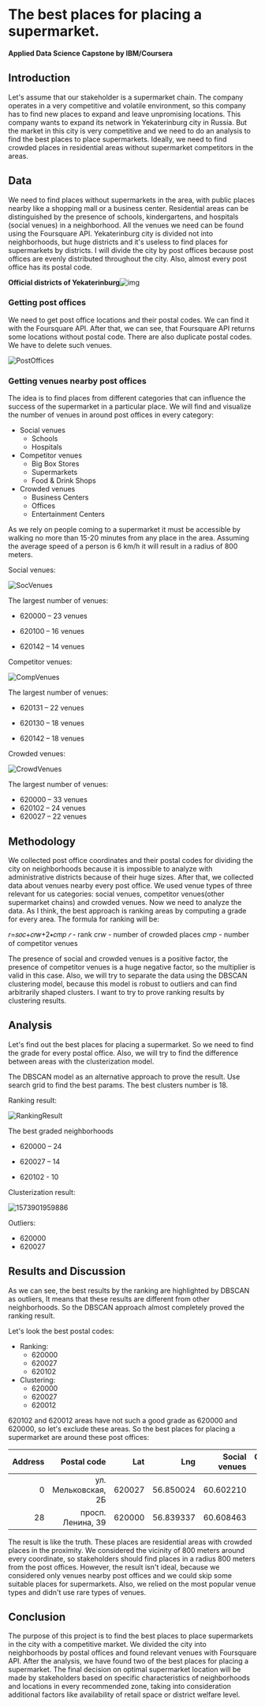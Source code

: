

# The best places for placing a supermarket.

**Applied Data Science Capstone by IBM/Coursera**

## Introduction 

Let's assume that our stakeholder is a supermarket chain. The company operates in a very competitive and volatile environment, so this company has to find new places to expand and leave unpromising locations. This company wants to expand its network in Yekaterinburg city in Russia. But the market in this city is very competitive and we need to do an analysis to find the best places to place supermarkets. Ideally, we need to find crowded places in residential areas without supermarket competitors in the areas.



## Data 

We need to find places without supermarkets in the area, with public places nearby like a shopping mall or a business center. Residential areas can be distinguished by the presence of schools, kindergartens, and hospitals (social venues) in a neighborhood. All the venues we need can be found using the Foursquare API. Yekaterinburg city is divided not into neighborhoods, but huge districts and it's useless to find places for supermarkets by districts. I will divide the city by post offices because post offices are evenly distributed throughout the city. Also, almost every post office has its postal code.

**Official districts of Yekaterinburg**![img](https://upload.wikimedia.org/wikipedia/commons/3/34/Ekb_all_districts.svg)

### Getting post offices

We need to get post office locations and their postal codes. We can find it with the Foursquare API. After that, we can see, that Foursquare API returns some locations without postal code. There are also duplicate postal codes. We have to delete such venues.

![PostOffices](C:\Users\azpk3\OneDrive\Documents\GitHub\Coursera_Capstone\Assets\PostOffices.png)



### Getting venues nearby post offices

The idea is to find places from different categories that can influence the success of the supermarket in a particular place. We will find and visualize the number of venues in around post offices in every category:

- Social venues
  - Schools
  - Hospitals
- Competitor venues
  - Big Box Stores
  - Supermarkets
  - Food & Drink Shops
- Crowded venues
  - Business Centers
  - Offices
  - Entertainment Centers

As we rely on people coming to a supermarket it must be accessible by walking no more than 15-20 minutes from any place in the area. Assuming the average speed of a person is 6 km/h it will result in a radius of 800 meters.

Social venues:

![SocVenues](C:\Users\azpk3\OneDrive\Documents\GitHub\Coursera_Capstone\Assets\SocVenues.png)

The largest number of venues:

* 620000 – 23 venues

* 620100 – 16 venues

* 620142 – 14 venues

Competitor venues:

![CompVenues](C:\Users\azpk3\OneDrive\Documents\GitHub\Coursera_Capstone\Assets\CompVenues.png)

The largest number of venues:

* 620131 – 22 venues

* 620130 – 18 venues

* 620142 – 18 venues

Crowded venues:

![CrowdVenues](C:\Users\azpk3\OneDrive\Documents\GitHub\Coursera_Capstone\Assets\CrowdVenues.png)

The largest number of venues:

* 620000 – 33 venues
* 620102 – 24 venues
* 620027 – 22 venues

## Methodology 

We collected post office coordinates and their postal codes for dividing the city on neighborhoods because it is impossible to analyze with administrative districts because of their huge sizes. After that, we collected data about venues nearby every post office. We used venue types of three relevant for us categories: social venues, competitor venues(other supermarket chains) and crowded venues. Now we need to analyze the data. As I think, the best approach is ranking areas by computing a grade for every area. The formula for ranking will be:

𝑟=𝑠𝑜𝑐+𝑐𝑟𝑤+2∗𝑐𝑚𝑝
*𝑟* - rank
*crw* - number of crowded places
*cmp* - number of competitor venues

The presence of social and crowded venues is a positive factor, the presence of competitor venues is a huge negative factor, so the multiplier is valid in this case.
Also, we will try to separate the data using the DBSCAN clustering model, because this model is robust to outliers and can find arbitrarily shaped clusters. I want to try to prove ranking results by clustering results.



## Analysis 

Let's find out the best places for placing a supermarket. So we need to find the grade for every postal office. Also, we will try to find the difference between areas with the clusterization model.

The DBSCAN model as an alternative approach to prove the result. Use search grid to find the best params. The best clusters number is 18.

Ranking result:

![RankingResult](C:\Users\azpk3\OneDrive\Documents\GitHub\Coursera_Capstone\Assets\RankingResult.png)

The best graded neighborhoods

* 620000 – 24
* 620027 – 14

* 620102 - 10

Clusterization result:

![1573901959886](C:\Users\azpk3\AppData\Roaming\Typora\typora-user-images\1573901959886.png)

Outliers:

* 620000
* 620027

## Results and Discussion 

As we can see, the best results by the ranking are highlighted by DBSCAN as outliers, It means that these results are different from other neighborhoods. So the DBSCAN approach almost completely proved the ranking result.

Let's look the best postal codes:

- Ranking:
  - 620000
  - 620027
  - 620102
- Clustering:
  - 620000
  - 620027
  - 620012

620102 and 620012 areas have not such a good grade as 620000 and 620000, so let's exclude these areas. So the best places for placing a supermarket are around these post offices:

| Address |         Postal code |    Lat |       Lng | Social venues | Competitor venues | Crowded venues |      |
| ------: | ------------------: | -----: | --------: | ------------: | ----------------: | -------------: | ---- |
|       0 | ул. Мельковская, 2Б | 620027 | 56.850024 |     60.602210 |                10 |              9 | 22   |
|      28 |   просп. Ленина, 39 | 620000 | 56.839337 |     60.608463 |                13 |             14 | 30   |

The result is like the truth. These places are residential areas with crowded places in the proximity. We considered the vicinity of 800 meters around every coordinate, so stakeholders should find places in a radius 800 meters from the post offices. However, the result isn't ideal, because we considered only venues nearby post offices and we could skip some suitable places for supermarkets. Also, we relied on the most popular venue types and didn't use rare types of venues.



## Conclusion 

The purpose of this project is to find the best places to place supermarkets in the city with a competitive market. We divided the city into neighborhoods by postal offices and found relevant venues with Foursquare API. After the analysis, we have found two of the best places for placing a supermarket. The final decision on optimal supermarket location will be made by stakeholders based on specific characteristics of neighborhoods and locations in every recommended zone, taking into consideration additional factors like availability of retail space or district welfare level.